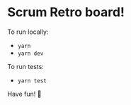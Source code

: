 # Scrum Retro board!

To run locally:

- `yarn`
- `yarn dev`

To run tests:

- `yarn test`

Have fun! 🎉